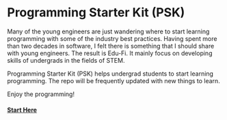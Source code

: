 # Programming Starter Kit (PSK)

Many of the young engineers are just wandering where to start learning programming with some of the industry best practices. Having spent more than two decades in software, I felt there is something that I should share with young engineers. The result is Edu-Fi. It mainly focus on developing skills of undergrads in the fields of STEM.

Programming Starter Kit (PSK) helps undergrad students to start learning programming. The repo will be frequently updated with new things to learn. 

Enjoy the programming!

#### [Start Here](https://github.com/edu-fi/programming-starter-kit/projects/1)
